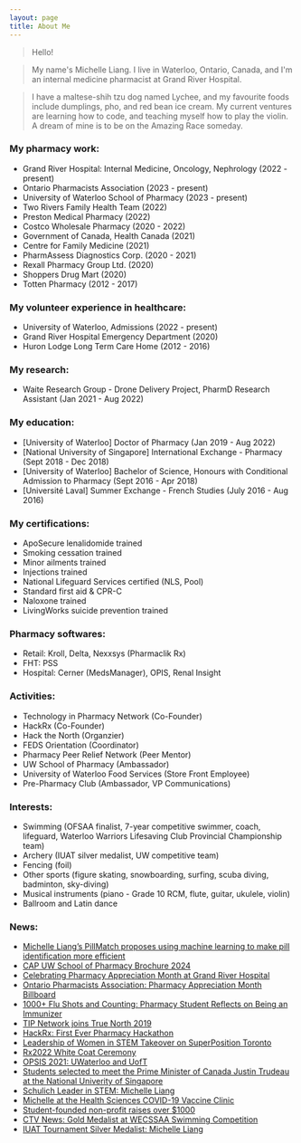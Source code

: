 ```yaml
---
layout: page
title: About Me
---
```



> Hello!

> My name's Michelle Liang. I live in Waterloo, Ontario, Canada, and I'm an internal medicine pharmacist at Grand River Hospital.

> I have a maltese-shih tzu dog named Lychee, and my favourite foods include dumplings, pho, and red bean ice cream. My current ventures are learning how to code, and teaching myself how to play the violin. A dream of mine is to be on the Amazing Race someday.


### My pharmacy work:

- Grand River Hospital: Internal Medicine, Oncology, Nephrology (2022 - present)
- Ontario Pharmacists Association (2023 - present)
- University of Waterloo School of Pharmacy (2023 - present)
- Two Rivers Family Health Team (2022)
- Preston Medical Pharmacy (2022)
- Costco Wholesale Pharmacy (2020 - 2022)
- Government of Canada, Health Canada (2021)
- Centre for Family Medicine (2021)
- PharmAssess Diagnostics Corp. (2020 - 2021)
- Rexall Pharmacy Group Ltd. (2020)
- Shoppers Drug Mart (2020)
- Totten Pharmacy (2012 - 2017)

### My volunteer experience in healthcare:

- University of Waterloo, Admissions (2022 - present)
- Grand River Hospital Emergency Department (2020)
- Huron Lodge Long Term Care Home (2012 - 2016)

### My research:
- Waite Research Group - Drone Delivery Project, PharmD Research Assistant (Jan 2021 - Aug 2022)

### My education:

- [University of Waterloo] Doctor of Pharmacy (Jan 2019 - Aug 2022)
- [National University of Singapore] International Exchange - Pharmacy (Sept 2018 - Dec 2018)
- [University of Waterloo] Bachelor of Science, Honours with Conditional Admission to Pharmacy (Sept 2016 - Apr 2018)
- [Université Laval] Summer Exchange - French Studies (July 2016 - Aug 2016)

### My certifications:

- ApoSecure lenalidomide trained
- Smoking cessation trained
- Minor ailments trained
- Injections trained
- National Lifeguard Services certified (NLS, Pool)
- Standard first aid & CPR-C
- Naloxone trained
- LivingWorks suicide prevention trained

### Pharmacy softwares:
- Retail: Kroll, Delta, Nexxsys (Pharmaclik Rx)
- FHT: PSS
- Hospital: Cerner (MedsManager), OPIS, Renal Insight

### Activities:
- Technology in Pharmacy Network (Co-Founder)
- HackRx (Co-Founder)
- Hack the North (Organzier)
- FEDS Orientation (Coordinator)
- Pharmacy Peer Relief Network (Peer Mentor)
- UW School of Pharmacy (Ambassador)
- University of Waterloo Food Services (Store Front Employee)
- Pre-Pharmacy Club (Ambassador, VP Communications)

### Interests:
- Swimming (OFSAA finalist, 7-year competitive swimmer, coach, lifeguard, Waterloo Warriors Lifesaving Club Provincial Championship team)
- Archery (IUAT silver medalist, UW competitive team)
- Fencing (foil)
- Other sports (figure skating, snowboarding, surfing, scuba diving, badminton, sky-diving)
- Musical instruments (piano - Grade 10 RCM, flute, guitar, ukulele, violin)
- Ballroom and Latin dance

### News:
- [Michelle Liang’s PillMatch proposes using machine learning to make pill identification more efficient](https://uwaterloo.ca/pharmacy/news/michelle-liangs-pillmatch-proposes-using-machine-learning)
- [CAP UW School of Pharmacy Brochure 2024](https://uwaterloo.ca/pharmacy/sites/default/files/uploads/documents/fp2369-pharmacy-2024_lr-final-ua.pdf)
- [Celebrating Pharmacy Appreciation Month at Grand River Hospital](https://www.youtube.com/watch?v=nBoRmttfclM)
- [Ontario Pharmacists Association: Pharmacy Appreciation Month Billboard](https://www.opatoday.com/pharmacy-appreciation-month-2024/)
- [1000+ Flu Shots and Counting: Pharmacy Student Reflects on Being an Immunizer](https://uwaterloo.ca/pharmacy/news/1000-flu-shots-and-counting-pharmacy-student-reflects-being)  
- [TIP Network joins True North 2019](https://uwaterloo.ca/pharmacy/news/pharmacy-students-join-technology-leaders-true-north)  
- [HackRx: ](https://uwaterloo.ca/pharmacy/news/hackrx-us-students-across-canada-invited-pharmacy-and)[First Ever Pharmacy Hackathon](https://uwaterloo.ca/pharmacy/news/hackrx-big-success-attendees-share-experiences-first)
- [Leadership of Women in STEM Takeover on SuperPosition Toronto](https://www.instagram.com/p/CJ2CcP4AqWW/)
- [Rx2022 White Coat Ceremony](https://uwaterloo.ca/pharmacy/news/rx2022-welcomed-white-coat-ceremony)
- [OPSIS 2021: UWaterloo and UofT](https://pharmacy.utoronto.ca/news-announcements/ontario-pharmd-students-look-pharmacys-horizons-student-conference)  
- [Students selected to meet the Prime Minister of Canada Justin Trudeau at the National Univerity of Singapore](https://www.facebook.com/nus.singapore/videos/556982028082497/?__cft__[0]=AZVKz3ullWhAxUJUx7qr7n03mdwSe2f6Sdlx6lelUC1fAo3xruM-fCmnKqRuzI4t-R7t9wvohFl5uim9Rz9ruJ-io-aRYNpZIrlrbTMVMW67LHiLaFsWX0I4vJbl3zIIkQ_KMJRltHQOxUCzxOSCEm7a&__tn__=-UK-R)  
- [Schulich Leader in STEM: Michelle Liang](https://www.schulichleaders.com/michelle-liang)  
- [Michelle at the Health Sciences COVID-19 Vaccine Clinic](https://www.instagram.com/p/CPGSe0YAT5W/)  
- [Student-founded non-profit raises over $1000](https://twitter.com/SSS_sabres/status/741324382002384897)  
- [CTV News: Gold Medalist at WECSSAA Swimming Competition](https://windsor.ctvnews.ca/video?clipId=809961)  
- [IUAT Tournament Silver Medalist: Michelle Liang](http://archery.uwaterloo.ca/events.php)  

